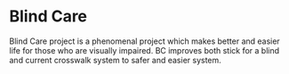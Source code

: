 # Blind Care

Blind Care project is a phenomenal project which makes better and easier life for those who are visually impaired.
BC improves both stick for a blind and current crosswalk system to safer and easier system.


